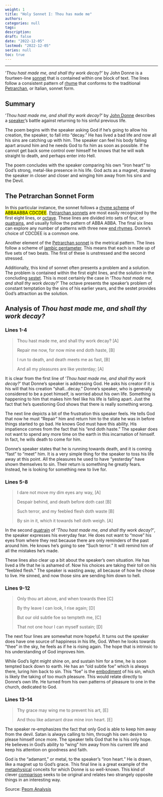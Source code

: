 ```yaml
---
weight: 1
title: "Holy Sonnet I: Thou has made me"
authors:
categories: null
tags:
description: 
draft: false
date: "2022-12-05"
lastmod: "2022-12-05"
series: null
toc: true
---
```



<!--more-->
---

‘*Thou hast made me, and shall thy work decay?’* by John Donne is a fourteen-line [sonnet](https://poemanalysis.com/poetic-form/sonnet/) that is contained within one block of text. The lines follow a consistent pattern of [rhyme](https://poemanalysis.com/literary-device/rhyme/) that conforms to the traditional [Petrarchan](https://poemanalysis.com/poetic-form/petrarchan-sonnet/), or Italian, sonnet form.



## Summary

‘*Thou hast made me, and shall thy work decay?*’ by [John Donne](https://poemanalysis.com/john-donne/) describes a [speaker](https://poemanalysis.com/diction/speaker-in-poetry/)’s battle against returning to his sinful previous life.

The poem begins with the speaker asking God if he’s going to allow his creation, the speaker, to fall into “decay.” He has lived a bad life and now all his sins are catching up with him. The speaker can feel his body falling apart around him and he needs God to fix him as soon as possible. If he cannot get back some control over himself he knows that he will walk straight to death, and perhaps enter into Hell.

The poem concludes with the speaker comparing his own “iron heart” to God’s strong, metal-like presence in his life. God acts as a magnet, drawing the speaker in closer and closer and winging him away from his sins and the Devil.

## The Petrarchan Sonnet Form

In this particular instance, the sonnet follows a [rhyme scheme](https://poemanalysis.com/definition/rhyme-scheme/) of <mark class = "lemon">ABBAABBA CDCDEE</mark>. [Petrarchan sonnets](https://poemanalysis.com/poetic-form/petrarchan-sonnet/) are most easily recognized by the first eight lines, or [octave](https://poemanalysis.com/poetic-form/octave/). These lines are divided into sets of four, or [quatrains](https://poemanalysis.com/poetic-form/quatrain/), and usually follow the pattern of ABBA ABBA. The final six lines can explore any number of patterns with three new [end rhymes](https://poemanalysis.com/literary-device/end-rhyme/). Donne’s choice of CDCDEE is a common one.

Another element of the [Petrarchan sonnet](https://poemanalysis.com/poetic-form/petrarchan-sonnet/) is the metrical pattern. The lines follow a scheme of [iambic pentameter](https://poemanalysis.com/poetic-meter/iambic-pentameter/). This means that each is made up of five sets of two beats. The first of these is unstressed and the second stressed.

Additionally, this kind of sonnet often presents a problem and a solution. The problem is contained within the first eight lines, and the solution in the concluding [sestet](https://poemanalysis.com/poetic-form/sestet/). This is most certainly the case in ‘*Thou hast made me, and shall thy work decay?’* The octave presents the speaker’s problem of constant temptation by the sins of his earlier years, and the sestet provides God’s attraction as the solution.

## Analysis of *Thou hast made me, and shall thy work decay?*

### Lines 1-4

> Thou hast made me, and shall thy work decay? [A]
> 
> Repair me now, for now mine end doth haste, [B]
> 
> I run to death, and death meets me as fast, [B]
> 
> And all my pleasures are like yesterday; [A]
> 

It is clear from the first line of ‘*Thou hast made me, and shall thy work decay?’* that Donne’s speaker is addressing God. He asks his creator if it is his will that his creation “shall…decay.” Donne’s speaker, who is generally considered to be a poet himself, is worried about his own life. Something is happening to him that makes him feel like his life is falling apart. Just the fact that he’s questioning God shows that there is really something wrong.

The next line depicts a bit of the frustration this speaker feels. He tells God that now he must “Repair” him and return him to the state he was in before things started to go bad. He knows God must have this ability. His impatience comes from the fact that his “end doth haste.” The speaker does not want to spend any more time on the earth in this incarnation of himself. In fact, he wills death to come for him.

Donne’s speaker states that he is running towards death, and it is coming “fast” to “meet” him. It is a very simple thing for the speaker to toss his life away at this point. All the pleasures he used to have “yesterday” have shown themselves to sin. Their return is something he greatly fears. Instead, he is looking for something new to live for.

### Lines 5-8

> I dare not move my dim eyes any way, [A]
> 
> Despair behind, and death before doth cast [B]
> 
> Such terror, and my feebled flesh doth waste [B]
> 
> By sin in it, which it towards hell doth weigh. [A]
> 

In the second [quatrain](https://poemanalysis.com/poetic-form/quatrain/) of ‘*Thou hast made me, and shall thy work decay?’*, the speaker expresses his everyday fear. He does not want to “move” his eyes from where they rest because there are only reminders of the past around him. He knows he’s going to see “Such terror.” It will remind him of all the mistakes he’s made.

These lines also clear up a bit about the speaker’s own situation. He has lived a life that he is ashamed of. Now his choices are taking their toll on his “feebled flesh.” The speaker is wasting away, all because of how he chose to live. He sinned, and now those sins are sending him down to hell.

### Lines 9-12

> Only thou art above, and when towards thee [C]
> 
> By thy leave I can look, I rise again; [D]
> 
> But our old subtle foe so tempteth me, [C]
> 
> That not one hour I can myself sustain; [D]
> 

The next four lines are somewhat more hopeful. It turns out the speaker does have one source of happiness in his life, God. When he looks towards “thee” in the sky, he feels as if he is rising again. The hope that is intrinsic to his understanding of God improves him.

While God’s light might shine on, and sustain him for a time, he is soon tempted back down to earth. He has an “old subtle foe” which is always there, luring him back to sin. This “foe” is the [embodiment](https://poemanalysis.com/literary-device/personification/) of his sin, which is likely the taking of too much pleasure. This would relate directly to Donne’s own life. He turned from his own patterns of pleasure to one in the church, dedicated to God.

### Lines 13-14

> Thy grace may wing me to prevent his art, [E]
> 
> And thou like adamant draw mine iron heart. [E]
> 

The speaker re-emphasizes the fact that only God is able to keep him away from the devil. Satan is always calling to him, through his own desire to please himself once more. The speaker tells God that he is his only hope. He believes in God’s ability to “wing” him away from his current life and keep his attention on goodness and faith.

God is the “adamant,” or metal, to the speaker’s “iron heart.” He is drawn, like a magnet up to God’s grace. This final line is a great example of the [metaphysical](https://poemanalysis.com/movement/metaphysical-poetry/) conceits for which Donne is so well-known. This kind of clever [comparison](https://poemanalysis.com/literary-device/juxtaposition/) seeks to be original and relates two strangely opposite things in an interesting way.



Source: <a href = "https://poemanalysis.com/john-donne/thou-hast-made-me-and-shall-thy-work-decay/" target="_blank" rel="noopener noreferrer">Peom Analysis</a>
